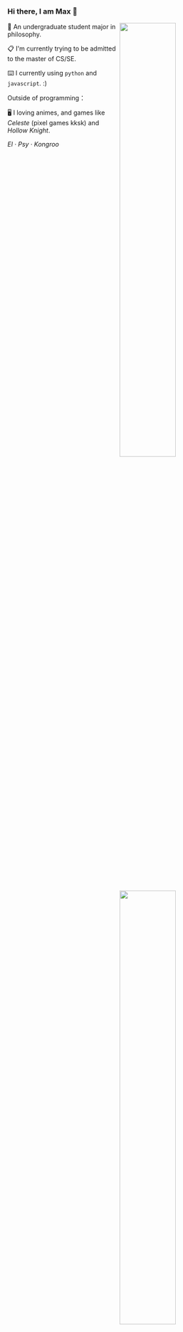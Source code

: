 ### Hi there, I am Max 👋
<img align="right" width="50%" src="https://github-readme-stats.vercel.app/api/top-langs/?username=MaxChang3&layout=compact&hide=scss,html,ejs,nunjucks,css,batchfile&langs_count=4" >

 <img align="right" width="50%"  src="https://github-readme-stats.vercel.app/api?username=MaxChang3" >

🏫 An undergraduate student major in philosophy. 

📋 I'm currently trying to be admitted to the master of CS/SE.

⌨️ I currently using `python` and `javascript`. :)

Outside of programming：

🖥️  I loving animes, and games like *Celeste* (pixel games kksk) and *Hollow Knight*.

*El · Psy · Kongroo*

